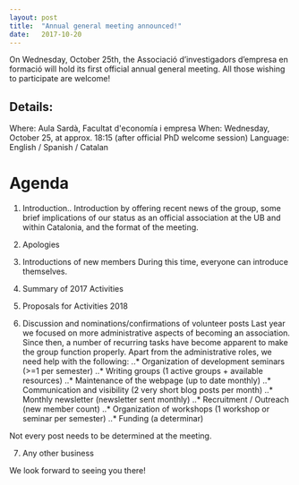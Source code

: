 ```yaml
---
layout: post
title:  "Annual general meeting announced!"
date:   2017-10-20
---
```


<p class="intro"><span class="dropcap">O</span>n Wednesday, October 25th, the Associació d’investigadors d’empresa en formació will hold its first official annual general meeting. All those wishing to participate are welcome!</p>

## Details:

Where: Aula Sardà, Facultat d'economía i empresa
When: Wednesday, October 25, at approx. 18:15 (after official PhD welcome session)
Language: English / Spanish / Catalan

# Agenda
1. Introduction..
Introduction by offering recent news of the group, some brief implications of our status as an official association at the UB and within Catalonia, and the format of the meeting. 
2.	Apologies

3.	Introductions of new members
During this time, everyone can introduce themselves.
4.	Summary of 2017 Activities
5.	Proposals for Activities 2018
6.	Discussion and nominations/confirmations of volunteer posts
Last year we focused on more administrative aspects of becoming an association. Since then, a number of recurring tasks have become apparent to make the group function properly. Apart from the administrative roles, we need help with the following:
 ..* Organization of development seminars (>=1 per semester)
..* Writing groups (1 active groups + available resources)
..* Maintenance of the webpage (up to date monthly)
..*	Communication and visibility (2 very short blog posts per month)
..*	Monthly newsletter (newsletter sent monthly)
..*	Recruitment / Outreach (new member count)
..*	Organization of workshops (1 workshop or seminar per semester)
..*	Funding (a determinar)

Not every post needs to be determined at the meeting.

7.	Any other business

We look forward to seeing you there!
